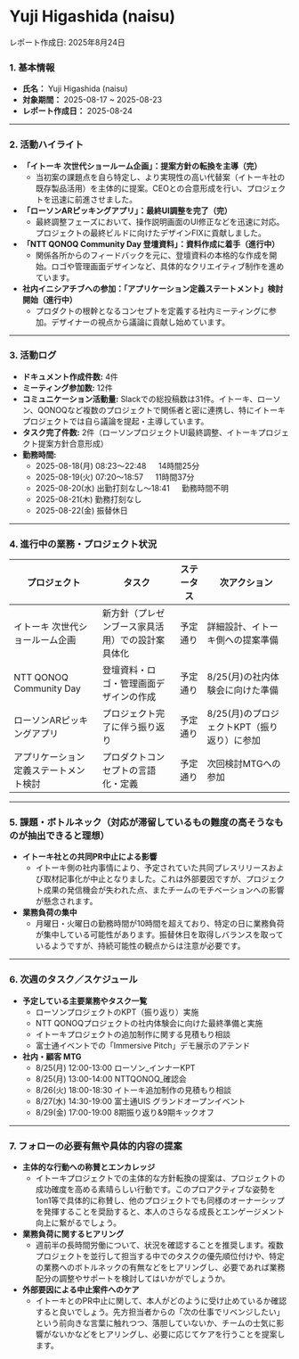 # Yuji Higashida (naisu)

レポート作成日: 2025年8月24日

### 1. 基本情報

- **氏名：** Yuji Higashida (naisu)
- **対象期間：** 2025-08-17 ~ 2025-08-23
- **レポート作成日：** 2025-08-24

---

### 2. 活動ハイライト

- **「イトーキ 次世代ショールーム企画」：提案方針の転換を主導（完）**
    - 当初案の課題点を自ら特定し、より実現性の高い代替案（イトーキ社の既存製品活用）を主体的に提案。CEOとの合意形成を行い、プロジェクトを迅速に前進させました。
- **「ローソンARピッキングアプリ」：最終UI調整を完了（完）**
    - 最終調整フェーズにおいて、操作説明画面のUI修正などを迅速に対応。プロジェクトの最終ビルドに向けたデザインFIXに貢献しました。
- **「NTT QONOQ Community Day 登壇資料」：資料作成に着手（進行中）**
    - 関係各所からのフィードバックを元に、登壇資料の本格的な作成を開始。ロゴや管理画面デザインなど、具体的なクリエイティブ制作を進めています。
- **社内イニシアチブへの参加：「アプリケーション定義ステートメント」検討開始（進行中）**
    - プロダクトの根幹となるコンセプトを定義する社内ミーティングに参加。デザイナーの視点から議論に貢献し始めています。

---

### 3. 活動ログ

- **ドキュメント作成件数:** 4件
- **ミーティング参加数:** 12件
- **コミュニケーション活動量:** Slackでの総投稿数は31件。イトーキ、ローソン、QONOQなど複数のプロジェクトで関係者と密に連携し、特にイトーキプロジェクトでは自ら議論を提起・主導しています。
- **タスク完了件数:** 2件（ローソンプロジェクトUI最終調整、イトーキプロジェクト提案方針合意形成）
- **勤務時間:**
    - 2025-08-18(月) 08:23〜22:48 　 14時間25分
    - 2025-08-19(火) 07:20〜18:57 　 11時間37分
    - 2025-08-20(水) 出勤打刻なし〜18:41 　 勤務時間不明
    - 2025-08-21(木) 勤務打刻なし
    - 2025-08-22(金) 振替休日

---

### 4. 進行中の業務・プロジェクト状況

| プロジェクト | タスク | ステータス | 次アクション |
| --- | --- | --- | --- |
| イトーキ 次世代ショールーム企画 | 新方針（プレゼンブース家具活用）での設計案具体化 | 予定通り | 詳細設計、イトーキ側への提案準備 |
| NTT QONOQ Community Day | 登壇資料・ロゴ・管理画面デザインの作成 | 予定通り | 8/25(月)の社内体験会に向けた準備 |
| ローソンARピッキングアプリ | プロジェクト完了に伴う振り返り | 予定通り | 8/25(月)のプロジェクトKPT（振り返り）に参加 |
| アプリケーション定義ステートメント検討 | プロダクトコンセプトの言語化・定義 | 予定通り | 次回検討MTGへの参加 |

---

### 5. 課題・ボトルネック（対応が滞留しているもの難度の高そうなものが抽出できると理想）

- **イトーキ社との共同PR中止による影響**
    - イトーキ側の社内事情により、予定されていた共同プレスリリースおよび取材記事化が中止となりました。これは外部要因ですが、プロジェクト成果の発信機会が失われた点、またチームのモチベーションへの影響が懸念されます。
- **業務負荷の集中**
    - 月曜日・火曜日の勤務時間が10時間を超えており、特定の日に業務負荷が集中している可能性があります。振替休日を取得しバランスを取っているようですが、持続可能性の観点からは注意が必要です。

---

### 6. 次週のタスク／スケジュール

- **予定している主要業務やタスク一覧**
    - ローソンプロジェクトのKPT（振り返り）実施
    - NTT QONOQプロジェクトの社内体験会に向けた最終準備と実施
    - イトーキプロジェクトの追加制作に関する見積もり相談
    - 富士通イベントでの「Immersive Pitch」デモ展示のアテンド
- **社内・顧客 MTG**
    - 8/25(月) 12:00-13:00 ローソン_インナーKPT
    - 8/25(月) 13:00-14:00 NTTQONOQ_確認会
    - 8/26(火) 18:00-18:30 イトーキ追加制作の見積もり相談
    - 8/27(水) 14:30-19:00 富士通UIS グランドオープンイベント
    - 8/29(金) 17:00-19:00 8期振り返り&9期キックオフ

---

### 7. フォローの必要有無や具体的内容の提案

- **主体的な行動への称賛とエンカレッジ**
    - イトーキプロジェクトでの主体的な方針転換の提案は、プロジェクトの成功確度を高める素晴らしい行動です。このプロアクティブな姿勢を1on1等で具体的に称賛し、他のプロジェクトでも同様のオーナーシップを発揮することを奨励すると、本人のさらなる成長とエンゲージメント向上に繋がるでしょう。
- **業務負荷に関するヒアリング**
    - 週前半の長時間労働について、状況を確認することを推奨します。複数プロジェクトを並行して担当する中でのタスクの優先順位付けや、特定の業務へのボトルネックの有無などをヒアリングし、必要であれば業務配分の調整やサポートを検討してはいかがでしょうか。
- **外部要因による中止案件へのケア**
    - イトーキとのPR中止に関して、本人がどのように受け止めているか確認すると良いでしょう。先方担当者からの「次の仕事でリベンジしたい」という前向きな言葉に触れつつ、落胆していないか、チームの士気に影響がないかなどをヒアリングし、必要に応じてケアを行うことを提案します。
